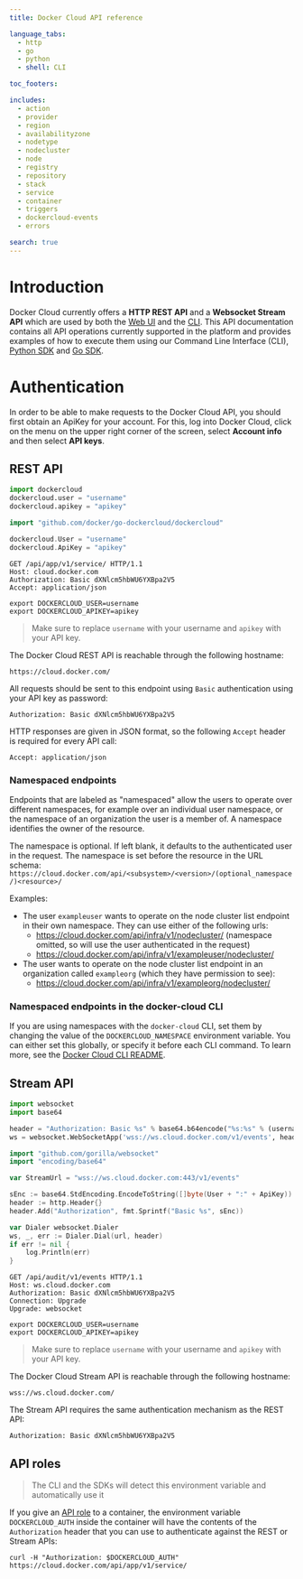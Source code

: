 ```yaml
---
title: Docker Cloud API reference

language_tabs:
  - http
  - go
  - python
  - shell: CLI

toc_footers:

includes:
  - action
  - provider
  - region
  - availabilityzone
  - nodetype
  - nodecluster
  - node
  - registry
  - repository
  - stack
  - service
  - container
  - triggers
  - dockercloud-events
  - errors

search: true
---
```


# Introduction

Docker Cloud currently offers a **HTTP REST API** and a **Websocket Stream API** which are used by both the [Web UI](https://cloud.docker.com/) and the [CLI](https://github.com/docker/dockercloud-cli). This API documentation contains all API operations currently supported in the platform and provides examples of how to execute them using our Command Line Interface (CLI), [Python SDK](https://github.com/docker/python-dockercloud) and [Go SDK](https://github.com/docker/go-dockercloud).

# Authentication

In order to be able to make requests to the Docker Cloud API, you should first obtain an ApiKey for your account. For this, log into Docker Cloud, click on the menu on the upper right corner of the screen, select **Account info** and then select **API keys**.

## REST API

```python
import dockercloud
dockercloud.user = "username"
dockercloud.apikey = "apikey"
```

```go
import "github.com/docker/go-dockercloud/dockercloud"

dockercloud.User = "username"
dockercloud.ApiKey = "apikey"
```

```http
GET /api/app/v1/service/ HTTP/1.1
Host: cloud.docker.com
Authorization: Basic dXNlcm5hbWU6YXBpa2V5
Accept: application/json
```

```shell
export DOCKERCLOUD_USER=username
export DOCKERCLOUD_APIKEY=apikey
```

> Make sure to replace `username` with your username and `apikey` with your API key.

The Docker Cloud REST API is reachable through the following hostname:

`https://cloud.docker.com/`

All requests should be sent to this endpoint using `Basic` authentication using your API key as password:

`Authorization: Basic dXNlcm5hbWU6YXBpa2V5`

HTTP responses are given in JSON format, so the following `Accept` header is required for every API call:

`Accept: application/json`

### Namespaced endpoints

Endpoints that are labeled as "namespaced" allow the users to operate over
different namespaces, for example over an individual user namespace, or the
namespace of an organization the user is a member of. A namespace identifies the
owner of the resource.

The namespace is optional. If left blank, it defaults to the authenticated user
in the request. The namespace is set before the resource in the URL schema:
`https://cloud.docker.com/api/<subsystem>/<version>/(optional_namespace/)<resource>/`

Examples:

- The user `exampleuser` wants to operate on the node cluster list endpoint in their own namespace. They can use either of the following urls:
    - https://cloud.docker.com/api/infra/v1/nodecluster/  (namespace omitted, so will use the user authenticated in the request)
    - https://cloud.docker.com/api/infra/v1/exampleuser/nodecluster/
- The user wants to operate on the node cluster list endpoint in an organization called `exampleorg` (which they have permission to see):
    - https://cloud.docker.com/api/infra/v1/exampleorg/nodecluster/

### Namespaced endpoints in the docker-cloud CLI

If you are using namespaces with the `docker-cloud` CLI, set them by changing
the value of the `DOCKERCLOUD_NAMESPACE` environment variable. You can either
set this globally, or specify it before each CLI command. To learn more, see the
[Docker Cloud CLI README](https://github.com/docker/dockercloud-cli#namespace).

## Stream API

```python
import websocket
import base64

header = "Authorization: Basic %s" % base64.b64encode("%s:%s" % (username, password))
ws = websocket.WebSocketApp('wss://ws.cloud.docker.com/v1/events', header=[header])
```

```go
import "github.com/gorilla/websocket"
import "encoding/base64"

var StreamUrl = "wss://ws.cloud.docker.com:443/v1/events"

sEnc := base64.StdEncoding.EncodeToString([]byte(User + ":" + ApiKey))
header := http.Header{}
header.Add("Authorization", fmt.Sprintf("Basic %s", sEnc))

var Dialer websocket.Dialer
ws, _, err := Dialer.Dial(url, header)
if err != nil {
	log.Println(err)
}
```

```http
GET /api/audit/v1/events HTTP/1.1
Host: ws.cloud.docker.com
Authorization: Basic dXNlcm5hbWU6YXBpa2V5
Connection: Upgrade
Upgrade: websocket
```

```shell
export DOCKERCLOUD_USER=username
export DOCKERCLOUD_APIKEY=apikey
```

> Make sure to replace `username` with your username and `apikey` with your API key.

The Docker Cloud Stream API is reachable through the following hostname:

`wss://ws.cloud.docker.com/`

The Stream API requires the same authentication mechanism as the REST API:

`Authorization: Basic dXNlcm5hbWU6YXBpa2V5`


## API roles

> The CLI and the SDKs will detect this environment variable and automatically use it

If you give an [API role](/docker-cloud/apps/api-roles/) to a container, the environment variable `DOCKERCLOUD_AUTH` inside the container will have the contents of the `Authorization` header that you can use to authenticate against the REST or Stream APIs:

`curl -H "Authorization: $DOCKERCLOUD_AUTH" https://cloud.docker.com/api/app/v1/service/`
